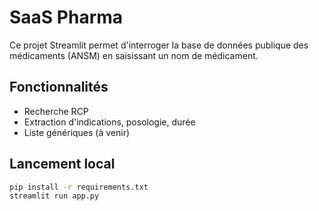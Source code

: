 # SaaS Pharma

Ce projet Streamlit permet d'interroger la base de données publique des médicaments (ANSM) en saisissant un nom de médicament.

## Fonctionnalités

- Recherche RCP
- Extraction d'indications, posologie, durée
- Liste génériques (à venir)

## Lancement local

```bash
pip install -r requirements.txt
streamlit run app.py
```

